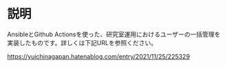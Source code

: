 # 説明

AnsibleとGithub Actionsを使った、研究室運用におけるユーザーの一括管理を実装したものです。詳しくは下記URLを参照ください。


https://yuichinagapan.hatenablog.com/entry/2021/11/25/225329
